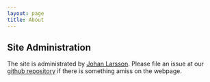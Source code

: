 ```yaml
---
layout: page
title: About
---
```


## Site Administration

The site is administrated by [Johan Larsson](https://larssonjohan.com). Please
file an issue at our [github repository](https://github.com/statistical-learning-seminars/statistical-learning-seminars.github.io)
if there is something amiss on the webpage.
